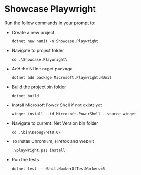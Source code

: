 # Showcase Playwright

Run the follow commands in your prompt to:

- Create a new project
  
  `` dotnet new nunit -n Showcase.Playwright ``

- Navigate to project folder
  
   `` cd .\Showcase.Playwright\ ``

- Add the NUnit nuget package
  
   `` dotnet add package Microsoft.Playwright.NUnit ``

- Build the project bin folder
  
   `` dotnet build ``

- Install Microsoft Power Shell if not exists yet
  
   `` winget install --id Microsoft.PowerShell --source winget ``

- Navigate to current .Net Version bin folder
  
   `` cd .\bin\Debug\net8.0\ ``

- To install Chromium, Firefox and WebKit
  
   `` .\playwright.ps1 install ``

- Run the tests
  
   `` dotnet test -- NUnit.NumberOfTestWorkers=5 ``














